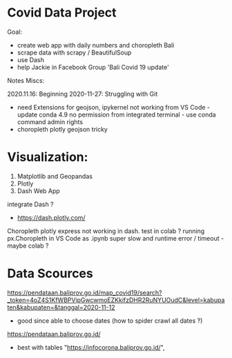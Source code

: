 
# Covid Data Project

Goal:

- create web app with daily numbers and choropleth Bali
- scrape data with scrapy / BeautifulSoup
- use Dash
- help Jackie in Facebook Group 'Bali Covid 19 update'

Notes Miscs:

2020.11.16: Beginning
2020-11-27: Struggling with Git
- need Extensions for geojson, ipykernel not working from VS Code - update conda 4.9 no permission from integrated terminal - use conda command admin rights
- choropleth plotly geojson tricky


# Visualization:

1. Matplotlib and Geopandas
2. Plotly
3. Dash Web App

integrate Dash ?
- https://dash.plotly.com/

Choropleth plotly express not working in dash. test in colab ?
running px.Choropleth in VS Code as .ipynb super slow and runtime error / timeout
    - maybe colab ?
# Data Scources

https://pendataan.baliprov.go.id/map_covid19/search?_token=4oZ4S1KfWBPVipGwcwmoEZKkifzDHR2RuNYUOudC&level=kabupaten&kabupaten=&tanggal=2020-11-12

- good since able to choose dates (how to spider crawl all dates ?)

https://pendataan.baliprov.go.id/

- best with tables "https://infocorona.baliprov.go.id/",
